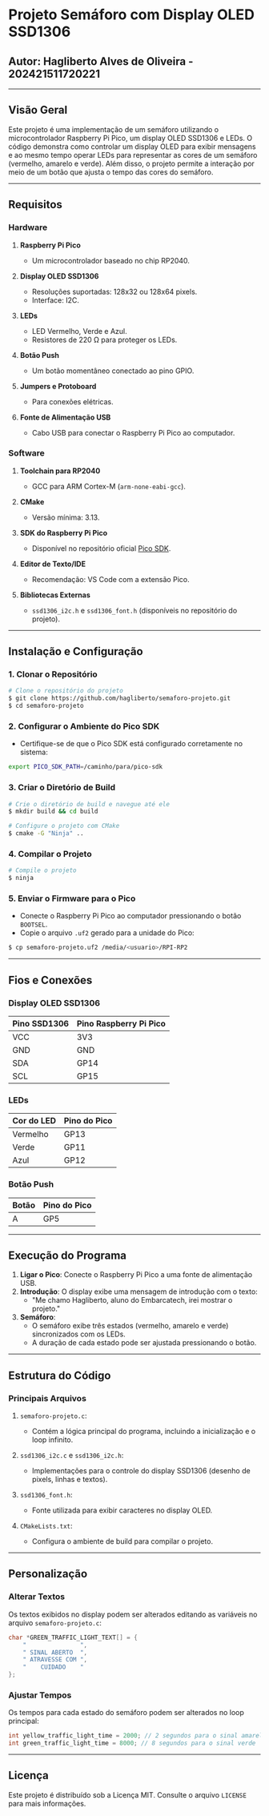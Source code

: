 
# Projeto Semáforo com Display OLED SSD1306

## Autor: Hagliberto Alves de Oliveira - 202421511720221

---

## Visão Geral

Este projeto é uma implementação de um semáforo utilizando o microcontrolador Raspberry Pi Pico, um display OLED SSD1306 e LEDs. O código demonstra como controlar um display OLED para exibir mensagens e ao mesmo tempo operar LEDs para representar as cores de um semáforo (vermelho, amarelo e verde). Além disso, o projeto permite a interação por meio de um botão que ajusta o tempo das cores do semáforo.

---

## Requisitos

### Hardware

1. **Raspberry Pi Pico**
   - Um microcontrolador baseado no chip RP2040.

2. **Display OLED SSD1306**
   - Resoluções suportadas: 128x32 ou 128x64 pixels.
   - Interface: I2C.

3. **LEDs**
   - LED Vermelho, Verde e Azul.
   - Resistores de 220 Ω para proteger os LEDs.

4. **Botão Push**
   - Um botão momentâneo conectado ao pino GPIO.

5. **Jumpers e Protoboard**
   - Para conexões elétricas.

6. **Fonte de Alimentação USB**
   - Cabo USB para conectar o Raspberry Pi Pico ao computador.

### Software

1. **Toolchain para RP2040**
   - GCC para ARM Cortex-M (`arm-none-eabi-gcc`).

2. **CMake**
   - Versão mínima: 3.13.

3. **SDK do Raspberry Pi Pico**
   - Disponível no repositório oficial [Pico SDK](https://github.com/raspberrypi/pico-sdk).

4. **Editor de Texto/IDE**
   - Recomendação: VS Code com a extensão Pico.

5. **Bibliotecas Externas**
   - `ssd1306_i2c.h` e `ssd1306_font.h` (disponíveis no repositório do projeto).

---

## Instalação e Configuração

### 1. Clonar o Repositório

```bash
# Clone o repositório do projeto
$ git clone https://github.com/hagliberto/semaforo-projeto.git
$ cd semaforo-projeto
```

### 2. Configurar o Ambiente do Pico SDK

- Certifique-se de que o Pico SDK está configurado corretamente no sistema:

```bash
export PICO_SDK_PATH=/caminho/para/pico-sdk
```

### 3. Criar o Diretório de Build

```bash
# Crie o diretório de build e navegue até ele
$ mkdir build && cd build

# Configure o projeto com CMake
$ cmake -G "Ninja" ..
```

### 4. Compilar o Projeto

```bash
# Compile o projeto
$ ninja
```

### 5. Enviar o Firmware para o Pico

- Conecte o Raspberry Pi Pico ao computador pressionando o botão `BOOTSEL`.
- Copie o arquivo `.uf2` gerado para a unidade do Pico:

```bash
$ cp semaforo-projeto.uf2 /media/<usuario>/RPI-RP2
```

---

## Fios e Conexões

### Display OLED SSD1306
| Pino SSD1306 | Pino Raspberry Pi Pico |
|--------------|------------------------|
| VCC          | 3V3                   |
| GND          | GND                   |
| SDA          | GP14                  |
| SCL          | GP15                  |

### LEDs
| Cor do LED | Pino do Pico |
|------------|--------------|
| Vermelho   | GP13         |
| Verde      | GP11         |
| Azul       | GP12         |

### Botão Push
| Botão | Pino do Pico |
|-------|--------------|
| A     | GP5          |

---

## Execução do Programa

1. **Ligar o Pico**: Conecte o Raspberry Pi Pico a uma fonte de alimentação USB.
2. **Introdução**: O display exibe uma mensagem de introdução com o texto:
   - "Me chamo Hagliberto, aluno do Embarcatech, irei mostrar o projeto."
3. **Semáforo**:
   - O semáforo exibe três estados (vermelho, amarelo e verde) sincronizados com os LEDs.
   - A duração de cada estado pode ser ajustada pressionando o botão.

---

## Estrutura do Código

### Principais Arquivos

1. `semaforo-projeto.c`:
   - Contém a lógica principal do programa, incluindo a inicialização e o loop infinito.

2. `ssd1306_i2c.c` e `ssd1306_i2c.h`:
   - Implementações para o controle do display SSD1306 (desenho de pixels, linhas e textos).

3. `ssd1306_font.h`:
   - Fonte utilizada para exibir caracteres no display OLED.

4. `CMakeLists.txt`:
   - Configura o ambiente de build para compilar o projeto.

---

## Personalização

### Alterar Textos
Os textos exibidos no display podem ser alterados editando as variáveis no arquivo `semaforo-projeto.c`:

```c
char *GREEN_TRAFFIC_LIGHT_TEXT[] = {
    "               ",
    " SINAL ABERTO  ",
    " ATRAVESSE COM ",
    "    CUIDADO    "
};
```

### Ajustar Tempos
Os tempos para cada estado do semáforo podem ser alterados no loop principal:

```c
int yellow_traffic_light_time = 2000; // 2 segundos para o sinal amarelo
int green_traffic_light_time = 8000; // 8 segundos para o sinal verde
```

---

## Licença

Este projeto é distribuído sob a Licença MIT. Consulte o arquivo `LICENSE` para mais informações.
